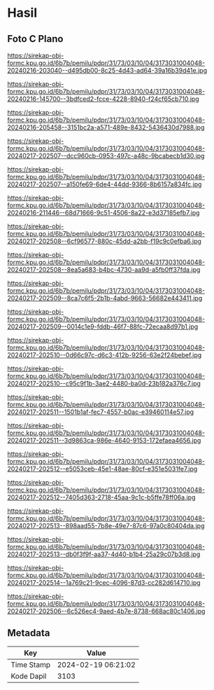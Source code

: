 # Hasil

## Foto C Plano

https://sirekap-obj-formc.kpu.go.id/6b7b/pemilu/pdpr/31/73/03/10/04/3173031004048-20240216-203040--d495db00-8c25-4d43-ad64-39a16b39d41e.jpg

https://sirekap-obj-formc.kpu.go.id/6b7b/pemilu/pdpr/31/73/03/10/04/3173031004048-20240216-145700--3bdfced2-fcce-4228-8940-f24cf65cb710.jpg

https://sirekap-obj-formc.kpu.go.id/6b7b/pemilu/pdpr/31/73/03/10/04/3173031004048-20240216-205458--3151bc2a-a571-489e-8432-5436430d7988.jpg

https://sirekap-obj-formc.kpu.go.id/6b7b/pemilu/pdpr/31/73/03/10/04/3173031004048-20240217-202507--dcc960cb-0953-497c-a48c-9bcabecb1d30.jpg

https://sirekap-obj-formc.kpu.go.id/6b7b/pemilu/pdpr/31/73/03/10/04/3173031004048-20240217-202507--a150fe69-6de4-44dd-9366-8b6157a834fc.jpg

https://sirekap-obj-formc.kpu.go.id/6b7b/pemilu/pdpr/31/73/03/10/04/3173031004048-20240216-211446--68d71666-9c51-4506-8a22-e3d37185efb7.jpg

https://sirekap-obj-formc.kpu.go.id/6b7b/pemilu/pdpr/31/73/03/10/04/3173031004048-20240217-202508--6cf96577-880c-45dd-a2bb-f19c9c0efba6.jpg

https://sirekap-obj-formc.kpu.go.id/6b7b/pemilu/pdpr/31/73/03/10/04/3173031004048-20240217-202508--8ea5a683-b4bc-4730-aa9d-a5fb0ff37fda.jpg

https://sirekap-obj-formc.kpu.go.id/6b7b/pemilu/pdpr/31/73/03/10/04/3173031004048-20240217-202509--8ca7c6f5-2b1b-4abd-9663-56682e443411.jpg

https://sirekap-obj-formc.kpu.go.id/6b7b/pemilu/pdpr/31/73/03/10/04/3173031004048-20240217-202509--0014c1e9-fddb-46f7-88fc-72ecaa8d97b1.jpg

https://sirekap-obj-formc.kpu.go.id/6b7b/pemilu/pdpr/31/73/03/10/04/3173031004048-20240217-202510--0d66c97c-d6c3-412b-9256-63e2f24bebef.jpg

https://sirekap-obj-formc.kpu.go.id/6b7b/pemilu/pdpr/31/73/03/10/04/3173031004048-20240217-202510--c95c9f1b-3ae2-4480-ba0d-23b182a376c7.jpg

https://sirekap-obj-formc.kpu.go.id/6b7b/pemilu/pdpr/31/73/03/10/04/3173031004048-20240217-202511--1501b1af-fec7-4557-b0ac-e39460114e57.jpg

https://sirekap-obj-formc.kpu.go.id/6b7b/pemilu/pdpr/31/73/03/10/04/3173031004048-20240217-202511--3d9863ca-986e-4640-9153-172efaea4656.jpg

https://sirekap-obj-formc.kpu.go.id/6b7b/pemilu/pdpr/31/73/03/10/04/3173031004048-20240217-202512--e5053ceb-45e1-48ae-80cf-e351e5031fe7.jpg

https://sirekap-obj-formc.kpu.go.id/6b7b/pemilu/pdpr/31/73/03/10/04/3173031004048-20240217-202512--7405d363-2718-45aa-9c1c-b5ffe78ff06a.jpg

https://sirekap-obj-formc.kpu.go.id/6b7b/pemilu/pdpr/31/73/03/10/04/3173031004048-20240217-202513--898aad55-7b8e-49e7-87c6-97a0c80404da.jpg

https://sirekap-obj-formc.kpu.go.id/6b7b/pemilu/pdpr/31/73/03/10/04/3173031004048-20240217-202513--db0f3f9f-aa37-4d40-b1b4-25a29c07b3d8.jpg

https://sirekap-obj-formc.kpu.go.id/6b7b/pemilu/pdpr/31/73/03/10/04/3173031004048-20240217-202514--1a769c21-9cec-4096-87d3-cc282d614710.jpg

https://sirekap-obj-formc.kpu.go.id/6b7b/pemilu/pdpr/31/73/03/10/04/3173031004048-20240217-202506--6c526ec4-9aed-4b7e-8738-668ac80c1406.jpg


## Metadata

| Key        | Value               |
| ---------- | ------------------- |
| Time Stamp | 2024-02-19 06:21:02 |
| Kode Dapil | 3103                |



